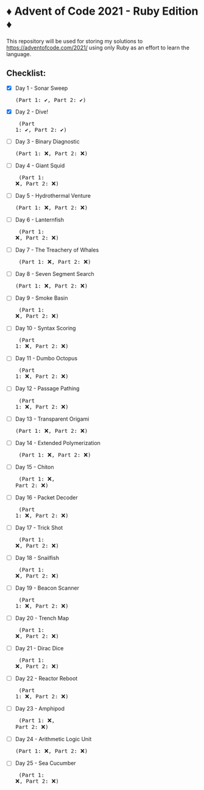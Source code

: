 # ♦️ Advent of Code 2021 - Ruby Edition ♦️

This repository will be used for storing my solutions to <https://adventofcode.com/2021/> using only Ruby as an effort to learn the language. 

## Checklist: 

- [x] Day 1 - Sonar Sweep                     <pre> (Part 1: ✔️, Part 2: ✔️) </pre>
- [x] Day 2 - Dive!                           <pre> (Part 1: ✔️, Part 2: ✔️) </pre>
- [ ] Day 3 - Binary Diagnostic               <pre> (Part 1: ❌, Part 2: ❌) </pre>
- [ ] Day 4 - Giant Squid                     <pre> (Part 1: ❌, Part 2: ❌) </pre>
- [ ] Day 5 - Hydrothermal Venture            <pre> (Part 1: ❌, Part 2: ❌) </pre>
- [ ] Day 6 - Lanternfish                     <pre> (Part 1: ❌, Part 2: ❌) </pre>
- [ ] Day 7 - The Treachery of Whales         <pre> (Part 1: ❌, Part 2: ❌) </pre>
- [ ] Day 8 - Seven Segment Search            <pre> (Part 1: ❌, Part 2: ❌) </pre>
- [ ] Day 9 - Smoke Basin                     <pre> (Part 1: ❌, Part 2: ❌) </pre>
- [ ] Day 10 - Syntax Scoring                 <pre> (Part 1: ❌, Part 2: ❌) </pre>
- [ ] Day 11 - Dumbo Octopus                  <pre> (Part 1: ❌, Part 2: ❌) </pre>
- [ ] Day 12 - Passage Pathing                <pre> (Part 1: ❌, Part 2: ❌) </pre>
- [ ] Day 13 - Transparent Origami            <pre> (Part 1: ❌, Part 2: ❌) </pre>
- [ ] Day 14 - Extended Polymerization        <pre> (Part 1: ❌, Part 2: ❌) </pre>
- [ ] Day 15 - Chiton                         <pre> (Part 1: ❌, Part 2: ❌) </pre>
- [ ] Day 16 - Packet Decoder                 <pre> (Part 1: ❌, Part 2: ❌) </pre>
- [ ] Day 17 - Trick Shot                     <pre> (Part 1: ❌, Part 2: ❌) </pre>
- [ ] Day 18 - Snailfish                      <pre> (Part 1: ❌, Part 2: ❌) </pre>
- [ ] Day 19 - Beacon Scanner                 <pre> (Part 1: ❌, Part 2: ❌) </pre>
- [ ] Day 20 - Trench Map                     <pre> (Part 1: ❌, Part 2: ❌) </pre>
- [ ] Day 21 - Dirac Dice                     <pre> (Part 1: ❌, Part 2: ❌) </pre>
- [ ] Day 22 - Reactor Reboot                 <pre> (Part 1: ❌, Part 2: ❌) </pre>
- [ ] Day 23 - Amphipod                       <pre> (Part 1: ❌, Part 2: ❌) </pre>
- [ ] Day 24 - Arithmetic Logic Unit          <pre> (Part 1: ❌, Part 2: ❌) </pre>
- [ ] Day 25 - Sea Cucumber                   <pre> (Part 1: ❌, Part 2: ❌) </pre>
